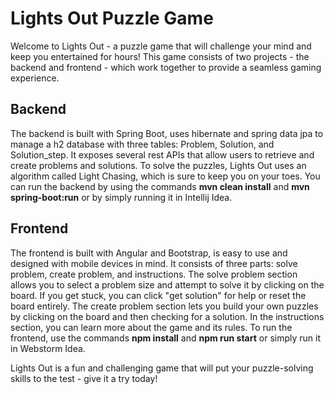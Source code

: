 # Lights Out Puzzle Game
Welcome to Lights Out - a puzzle game that will challenge your mind and keep you entertained for hours! This game consists of two projects - the backend and frontend - which work together to provide a seamless gaming experience.

## Backend
The backend is built with Spring Boot, uses hibernate and spring data jpa to manage a h2 database with three tables: Problem, Solution, and Solution_step. It exposes several rest APIs that allow users to retrieve and create problems and solutions. To solve the puzzles, Lights Out uses an algorithm called Light Chasing, which is sure to keep you on your toes. You can run the backend by using the commands **mvn clean install** and **mvn spring-boot:run** or by simply running it in Intellij Idea.

## Frontend
The frontend is built with Angular and Bootstrap, is easy to use and designed with mobile devices in mind. It consists of three parts: solve problem, create problem, and instructions. The solve problem section allows you to select a problem size and attempt to solve it by clicking on the board. If you get stuck, you can click "get solution" for help or reset the board entirely. The create problem section lets you build your own puzzles by clicking on the board and then checking for a solution. In the instructions section, you can learn more about the game and its rules. To run the frontend, use the commands **npm install** and **npm run start** or simply run it in Webstorm Idea.

Lights Out is a fun and challenging game that will put your puzzle-solving skills to the test - give it a try today!
